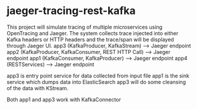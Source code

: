 # jaeger-tracing-rest-kafka

This project will simulate tracing of multiple microservices using OpenTracing and Jaeger. The system collects trace injected into either Kafka headers or HTTP headers and the trace/span will be displayed through Jaeger UI.
app3 (KafkaProducer, KafkaStream) --> Jaeger endpoint
app2 (KafkaProducer, KafkaConsumer, REST HTTP Call) --> Jaeger endpoint
app1 (KafkaConsumer, KafkaProducer) --> Jaeger endpoint
app4 (RESTServices) --> Jaeger endpoint

app3 is entry point service for data collected from input file
app1 is the sink service which dumps data into ElasticSearch
app3 will do some cleansing of the data with KStream.

Both app1 and app3 work with KafkaConnector
